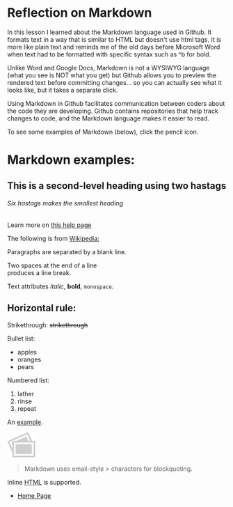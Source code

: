 # Reflection on Markdown
In this lesson I learned about the Markdown language used in Github. It formats text in a way that is similar to HTML but doesn't use html tags. It is more like plain text and reminds me of the old days before Microsoft Word when text had to be formatted with specific syntax such as ^b for bold.

Unlike Word and Google Docs, Markdown is not a WYSIWYG language (what you see is NOT what you get) but Github allows you to preview the rendered text before committing changes... so you can actually see what it looks like, but it takes a separate click.

Using Markdown in Github facilitates communication between coders about the code they are developing. Github contains repositories that help track changes to code, and the Markdown language makes it easier to read. 

To see some examples of Markdown (below), click the pencil icon.

# Markdown examples:

## This is a second-level heading using two hastags
###### Six hastags makes the smallest heading

Learn more on [this help page](https://help.github.com/en/github/writing-on-github/basic-writing-and-formatting-syntax#styling-text)

The following is from [Wikipedia:](https://en.wikipedia.org/wiki/Markdown#Example)

Paragraphs are separated
by a blank line.

Two spaces at the end of a line  
produces a line break.

Text attributes _italic_, **bold**, `monospace`.

Horizontal rule: 
---

Strikethrough:
~~strikethrough~~

Bullet list:

  * apples
  * oranges
  * pears

Numbered list:

  1. lather
  2. rinse
  3. repeat

An [example](http://example.com).

![Image](Icon-pictures.png "icon")

> Markdown uses email-style > characters for blockquoting.

Inline <abbr title="Hypertext Markup Language">HTML</abbr> is supported.

- [Home Page](/README.md)
